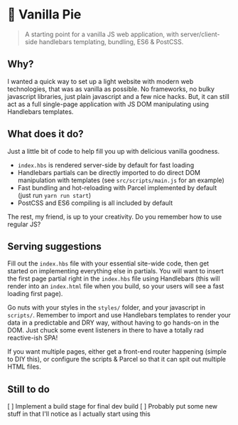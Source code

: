# 🥧 Vanilla Pie
> A starting point for a vanilla JS web application, with server/client-side handlebars templating, bundling, ES6 & PostCSS.

## Why?

I wanted a quick way to set up a light website with modern web technologies, that was as vanilla as possible. No frameworks, no bulky javascript libraries, just plain javascript and a few nice hacks. But, it can still act as a full single-page application with JS DOM manipulating using Handlebars templates.

## What does it do?

Just a little bit of code to help fill you up with delicious vanilla goodness.

- `index.hbs` is rendered server-side by default for fast loading
- Handlebars partials can be directly imported to do direct DOM manipulation with templates (see `src/scripts/main.js` for an example)
- Fast bundling and hot-reloading with Parcel implemented by default (just run `yarn run start`)
- PostCSS and ES6 compiling is all included by default

The rest, my friend, is up to your creativity. Do you remember how to use regular JS?

## Serving suggestions

Fill out the `index.hbs` file with your essential site-wide code, then get started on implementing everything else in partials. You will want to insert the first page partial right in the `index.hbs` file using Handlebars (this will render into an `index.html` file when you build, so your users will see a fast loading first page).

Go nuts with your styles in the `styles/` folder, and your javascript in `scripts/`. Remember to import and use Handlebars templates to render your data in a predictable and DRY way, without having to go hands-on in the DOM. Just chuck some event listeners in there to have a totally rad reactive-ish SPA!

If you want multiple pages, either get a front-end router happening (simple to DIY this), or configure the scripts & Parcel so that it can spit out multiple HTML files.

## Still to do

[ ] Implement a build stage for final dev build
[ ] Probably put some new stuff in that I'll notice as I actually start using this